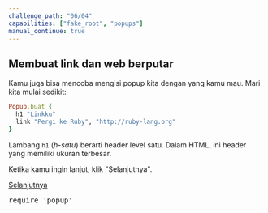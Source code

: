 ```yaml
---
challenge_path: "06/04"
capabilities: ["fake_root", "popups"]
manual_continue: true
---
```


## Membuat link dan web berputar

Kamu juga bisa mencoba mengisi popup kita dengan yang kamu mau. Mari kita mulai sedikit:

```ruby
Popup.buat {
  h1 "Linkku"
  link "Pergi ke Ruby", "http://ruby-lang.org"
}
```

Lambang `h1` (*h-satu*) berarti header level satu. Dalam HTML, ini header yang memiliki ukuran terbesar.

Ketika kamu ingin lanjut, klik "Selanjutnya".

<div class="cta-with-btn">
	<a href="05.html" class="btn-cta btn-cta-selanjutnya js-challenge-link">Selanjutnya</a>
</div>

<pre id="code-prefill">
require 'popup'
</pre>